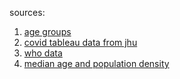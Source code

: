 sources:
1) [age groups](https://ourworldindata.org/age-structure)
2) [covid tableau data from jhu](https://docs.google.com/spreadsheets/d/1avGWWl1J19O_Zm0NGTGy2E-fOG05i4ljRfjl87P7FiA/edit#gid=1262433581)
3) [who data](http://www.exploredata.net/Downloads/WHO-Data-Set)
4) [median age and population density](https://www.gapminder.org/data/)
